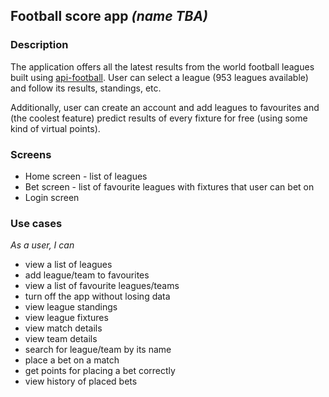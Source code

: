 ## Football score app *(name TBA)*

### Description
The application offers all the latest results from the world football leagues built using [api-football](https://www.api-football.com/). User can select a league (953 leagues available) and follow its results, standings, etc. 

Additionally, user can create an account and add leagues to favourites and (the coolest feature) predict results of every fixture for free (using some kind of virtual points).

### Screens
- Home screen - list of leagues
- Bet screen - list of favourite leagues with fixtures that user can bet on
- Login screen

### Use cases
*As a user, I can*
- view a list of leagues
- add league/team to favourites
- view a list of favourite leagues/teams
- turn off the app without losing data
- view league standings
- view league fixtures 
- view match details
- view team details
- search for league/team by its name
- place a bet on a match
- get points for placing a bet correctly
- view history of placed bets